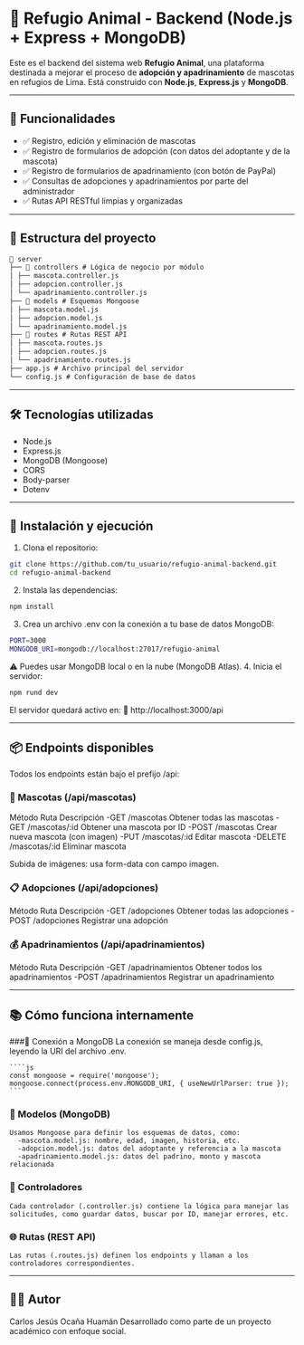 # 🐾 Refugio Animal - Backend (Node.js + Express + MongoDB)

Este es el backend del sistema web **Refugio Animal**, una plataforma destinada a mejorar el proceso de **adopción y apadrinamiento** de mascotas en refugios de Lima. Está construido con **Node.js**, **Express.js** y **MongoDB**.

---

## 🚀 Funcionalidades

- ✅ Registro, edición y eliminación de mascotas
- ✅ Registro de formularios de adopción (con datos del adoptante y de la mascota)
- ✅ Registro de formularios de apadrinamiento (con botón de PayPal)
- ✅ Consultas de adopciones y apadrinamientos por parte del administrador
- ✅ Rutas API RESTful limpias y organizadas

---

## 📁 Estructura del proyecto
```html
📂 server
├── 📁 controllers # Lógica de negocio por módulo
│ ├── mascota.controller.js
│ ├── adopcion.controller.js
│ └── apadrinamiento.controller.js
├── 📁 models # Esquemas Mongoose
│ ├── mascota.model.js
│ ├── adopcion.model.js
│ └── apadrinamiento.model.js
├── 📁 routes # Rutas REST API
│ ├── mascota.routes.js
│ ├── adopcion.routes.js
│ └── apadrinamiento.routes.js
├── app.js # Archivo principal del servidor
└── config.js # Configuración de base de datos
```

---

## 🛠️ Tecnologías utilizadas

- Node.js
- Express.js
- MongoDB (Mongoose)
- CORS
- Body-parser
- Dotenv

---

## 🔧 Instalación y ejecución

1. Clona el repositorio:

  ```bash
  git clone https://github.com/tu_usuario/refugio-animal-backend.git
  cd refugio-animal-backend
  ```
2. Instala las dependencias:
  ```bash
  npm install
  ```
3. Crea un archivo .env con la conexión a tu base de datos MongoDB:
  ```bash
  PORT=3000
  MONGODB_URI=mongodb://localhost:27017/refugio-animal
  ```
⚠️ Puedes usar MongoDB local o en la nube (MongoDB Atlas).
4. Inicia el servidor:
  ```bash
  npm rund dev
  ```
El servidor quedará activo en:
  📍 http://localhost:3000/api

---

## 📦 Endpoints disponibles
Todos los endpoints están bajo el prefijo /api:

### 🐶 Mascotas (/api/mascotas)
  Método	Ruta	Descripción
    -GET	/mascotas	Obtener todas las mascotas
    -GET	/mascotas/:id	Obtener una mascota por ID
    -POST	/mascotas	Crear nueva mascota (con imagen)
    -PUT	/mascotas/:id	Editar mascota
    -DELETE	/mascotas/:id	Eliminar mascota

  Subida de imágenes: usa form-data con campo imagen.

### 📋 Adopciones (/api/adopciones)
  Método	Ruta	Descripción
    -GET	/adopciones	Obtener todas las adopciones
    -POST	/adopciones	Registrar una adopción

### 💰 Apadrinamientos (/api/apadrinamientos)
  Método	Ruta	Descripción
    -GET	/apadrinamientos	Obtener todos los apadrinamientos
    -POST	/apadrinamientos	Registrar un apadrinamiento

---

## 📚 Cómo funciona internamente
###🔄 Conexión a MongoDB
    La conexión se maneja desde config.js, leyendo la URI del archivo .env.
    
    ````js
    const mongoose = require('mongoose');
    mongoose.connect(process.env.MONGODB_URI, { useNewUrlParser: true });
    ````

### 🧠 Modelos (MongoDB)
    Usamos Mongoose para definir los esquemas de datos, como:
      -mascota.model.js: nombre, edad, imagen, historia, etc.
      -adopcion.model.js: datos del adoptante y referencia a la mascota
      -apadrinamiento.model.js: datos del padrino, monto y mascota relacionada

### 🧩 Controladores
    Cada controlador (.controller.js) contiene la lógica para manejar las solicitudes, como guardar datos, buscar por ID, manejar errores, etc.

### 🌐 Rutas (REST API)
    Las rutas (.routes.js) definen los endpoints y llaman a los controladores correspondientes.
---

## 👨‍💻 Autor
Carlos Jesús Ocaña Huamán
Desarrollado como parte de un proyecto académico con enfoque social.
